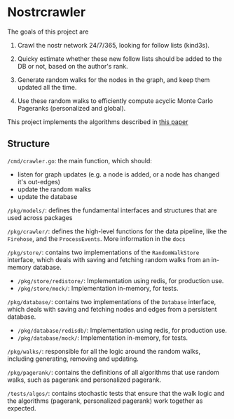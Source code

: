 # Nostrcrawler

The goals of this project are

1. Crawl the nostr network 24/7/365, looking for follow lists (kind3s).

2. Quicky estimate whether these new follow lists should be added to the DB or not, based on the author's rank.

3. Generate random walks for the nodes in the graph, and keep them updated all the time.

4. Use these random walks to efficiently compute acyclic Monte Carlo Pageranks (personalized and global).

This project implements the algorithms described in [this paper](http://snap.stanford.edu/class/cs224w-readings/bahmani10pagerank.pdf)

## Structure

`/cmd/crawler.go`: the main function, which should:
- listen for graph updates (e.g. a node is added, or a node has changed it's out-edges)
- update the random walks
- update the database

`/pkg/models/`: defines the fundamental interfaces and structures that are used across packages

`/pkg/crawler/`: defines the high-level functions for the data pipeline, like the `Firehose`, and the `ProcessEvents`. More information in the `docs`

`/pkg/store/`: contains two implementations of the `RandomWalkStore` interface, which deals with saving and fetching random walks from an in-memory database.
- `/pkg/store/redistore/`: Implementation using redis, for production use.
- `/pkg/store/mock/`: Implementation in-memory, for tests.

`/pkg/database/`: contains two implementations of the `Database` interface, which deals with saving and fetching nodes and edges from a persistent database.
- `/pkg/database/redisdb/`: Implementation using redis, for production use.
- `/pkg/database/mock/`: Implementation in-memory, for tests.

`/pkg/walks/`: responsible for all the logic around the random walks, including generating, removing and updating.

`/pkg/pagerank/`: contains the definitions of all algorithms that use random walks, such as pagerank and personalized pagerank.

`/tests/algos/`: contains stochastic tests that ensure that the walk logic and the algorithms (pagerank, personalized pagerank) work together as expected.